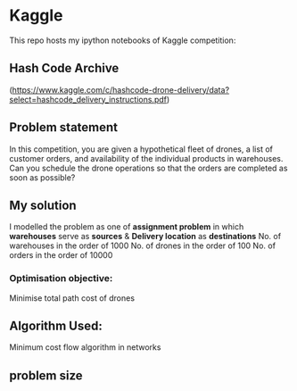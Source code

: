 # Kaggle

This repo  hosts my ipython notebooks of Kaggle competition: 
## Hash Code Archive
(https://www.kaggle.com/c/hashcode-drone-delivery/data?select=hashcode_delivery_instructions.pdf)

## Problem statement

In this competition, you are given a hypothetical fleet of drones, a list of customer orders, and availability of the individual products in warehouses. Can you schedule the drone operations so that the orders are completed as soon as possible?

## My solution

I modelled the problem as one of **assignment problem** in which **warehouses** serve as **sources** & **Delivery location** as **destinations**
No. of warehouses in the order of 1000
No. of drones in the order of 100
No. of orders in the order of 10000

### Optimisation objective:
Minimise total path cost of drones

## Algorithm Used:
Minimum cost flow algorithm in networks

## problem size

